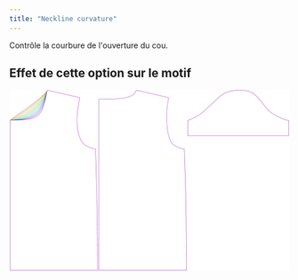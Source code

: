 ```yaml
---
title: "Neckline curvature"
---
```


Contrôle la courbure de l'ouverture du cou.

## Effet de cette option sur le motif

![Cette image montre l'effet de cette option en superposant plusieurs variantes qui ont une valeur différente pour cette option](teagan_necklinebend_sample.svg "Effect of this option on the pattern")
